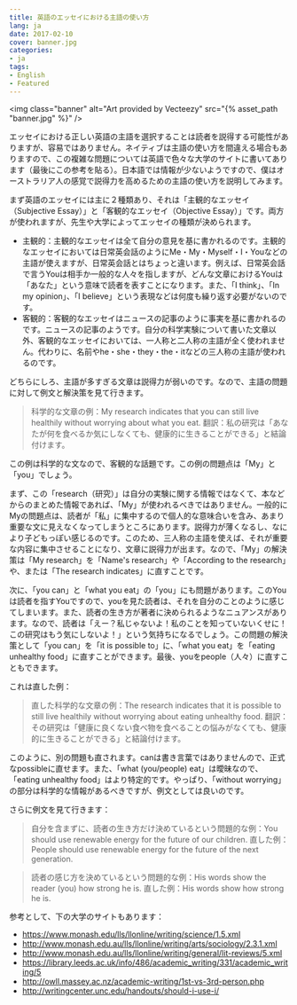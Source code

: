 ```yaml
---
title: 英語のエッセイにおける主語の使い方
lang: ja
date: 2017-02-10
cover: banner.jpg
categories:
- ja
tags:
- English
- Featured
---
```


<img class="banner" alt="Art provided by Vecteezy" src="{% asset_path "banner.jpg" %}" />

エッセイにおける正しい英語の主語を選択することは読者を説得する可能性がありますが、容易ではありません。ネイティブは主語の使い方を間違える場合もありますので、この複雑な問題については英語で色々な大学のサイトに書いてあります（最後にこの参考を貼る）。日本語では情報が少ないようですので、僕はオーストラリア人の感覚で説得力を高めるための主語の使い方を説明してみます。

<!--more-->

まず英語のエッセイには主に２種類あり、それは「主観的なエッセイ（Subjective Essay）」と「客観的なエッセイ（Objective Essay）」です。両方が使われますが、先生や大学によってエッセイの種類が決められます。

* 主観的：主観的なエッセイは全て自分の意見を基に書かれるのです。主観的なエッセイにおいては日常英会話のようにMe・My・Myself・I・Youなどの主語が使えますが、日常英会話とはちょっと違います。例えば、日常英会話で言うYouは相手か一般的な人々を指しますが、どんな文章におけるYouは「あなた」という意味で読者を表すことになります。また、「I think」、「In my opinion」、「I believe」という表現などは何度も繰り返す必要がないのです。
* 客観的：客観的なエッセイはニュースの記事のように事実を基に書かれるのです。ニュースの記事のようです。自分の科学実験について書いた文章以外、客観的なエッセイにおいては、一人称と二人称の主語が全く使われません。代わりに、名前やhe・she・they・the・itなどの三人称の主語が使われるのです。

どちらにしろ、主語が多すぎる文章は説得力が弱いのです。なので、主語の問題に対して例文と解決策を見て行きます。

<blockquote>科学的な文章の例：My research indicates that you can still live healthily without worrying about what you eat.
翻訳：私の研究は「あなたが何を食べるか気にしなくても、健康的に生きることができる」と結論付けます。</blockquote>

この例は科学的な文なので、客観的な話題です。この例の問題点は「My」と「you」でしょう。

まず、この「research（研究）」は自分の実験に関する情報ではなくて、本などからのまとめた情報であれば、「My」が使われるべきではありません。一般的にMyの問題点は、読者が「私」に集中するので個人的な意味合いを含み、あまり重要な文に見えなくなってしまうところにあります。説得力が薄くなるし、なにより子どもっぽい感じるのです。このため、三人称の主語を使えば、それが重要な内容に集中させることになり、文章に説得力が出ます。なので、「My」の解決策は「My research」を「Name's research」や「According to the research」や、または「The research indicates」に直すことです。

次に、「you can」と「what you eat」の「you」にも問題があります。このYouは読者を指すYouですので、youを見た読者は、それを自分のことのように感じてしまいます。また、読者の生き方が著者に決められるようなニュアンスがあります。なので、読者は「えー？私じゃないよ！私のことを知っていないくせに！この研究はもう気にしないよ！」という気持ちになるでしょう。この問題の解決策として「you can」を「it is possible to」に、「what you eat」を「eating unhealthy food」に直すことができます。最後、youをpeople（人々）に直すこともできます。

これは直した例：
<blockquote>直した科学的な文章の例：The research indicates that it is possible to still live healthily without worrying about eating unhealthy food.
翻訳：その研究は「健康に良くない食べ物を食べることの悩みがなくても、健康的に生きることができる」と結論付けます。</blockquote>

このように、別の問題も直されます。canは書き言葉ではありませんので、正式なpossibleに直せます。また、「what (you/people) eat」は曖昧なので、「eating unhealthy food」はより特定的です。やっぱり、「without worrying」の部分は科学的な情報があるべきですが、例文としては良いのです。

さらに例文を見て行きます：

<blockquote>自分を含まずに、読者の生き方だけ決めているという問題的な例：You should use renewable energy for the future of our children.
直した例：People should use renewable energy for the future of the next generation.</blockquote>

<blockquote>読者の感じ方を決めているという問題的な例：His words show the reader (you) how strong he is.
直した例：His words show how strong he is.</blockquote>

参考として、下の大学のサイトもあります：

* https://www.monash.edu/lls/llonline/writing/science/1.5.xml
* http://www.monash.edu.au/lls/llonline/writing/arts/sociology/2.3.1.xml
* http://www.monash.edu.au/lls/llonline/writing/general/lit-reviews/5.xml
* https://library.leeds.ac.uk/info/486/academic_writing/331/academic_writing/5
* http://owll.massey.ac.nz/academic-writing/1st-vs-3rd-person.php
* http://writingcenter.unc.edu/handouts/should-i-use-i/

